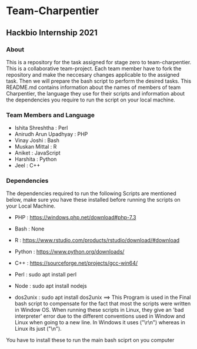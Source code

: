 # Team-Charpentier
## Hackbio Internship 2021

### About
This is a repository for the task assigned for stage zero to team-charpentier. This is a collaborative team-project. Each team member have to fork the repository and make the neccesary changes applicable to the assigned task. Then we will prepare the bash script to perform the desired tasks. This README.md contains information about the names of members of team Charpentier, the language they use for their scripts and information about the dependencies you require to run the script on your local machine.

### Team Members and Language

* Ishita Shreshtha : Perl
* Anirudh Arun Upadhyay : PHP
* Vinay Joshi : Bash
* Muskan Mittal : R
* Aniket : JavaScript
* Harshita : Python
* Jeel : C++

### Dependencies
The dependencies required to run the following Scripts are mentioned below, make sure you have these installed before running the scripts on your Local Machine.

* PHP : https://windows.php.net/download#php-7.3 
* Bash : None 
* R : https://www.rstudio.com/products/rstudio/download/#download 
* Python : https://www.python.org/downloads/ 
* C++ : https://sourceforge.net/projects/gcc-win64/ 
* Perl : sudo apt install perl
* Node : sudo apt install nodejs

* dos2unix : sudo apt install dos2unix
==> This Program is used in the Final bash script to compensate for the fact that most the scripts were written in Window OS. When running these scripts in Linux, they give an 'bad interpreter' error due to the different conventions used in Window and Linux when going to a new line. In Windows it uses ("\r\n") whereas in Linux its just ("\n").

You have to install these to run the main bash sciprt on you computer

